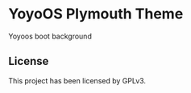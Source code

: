 # YoyoOS Plymouth Theme

Yoyoos boot background

## License

This project has been licensed by GPLv3.
